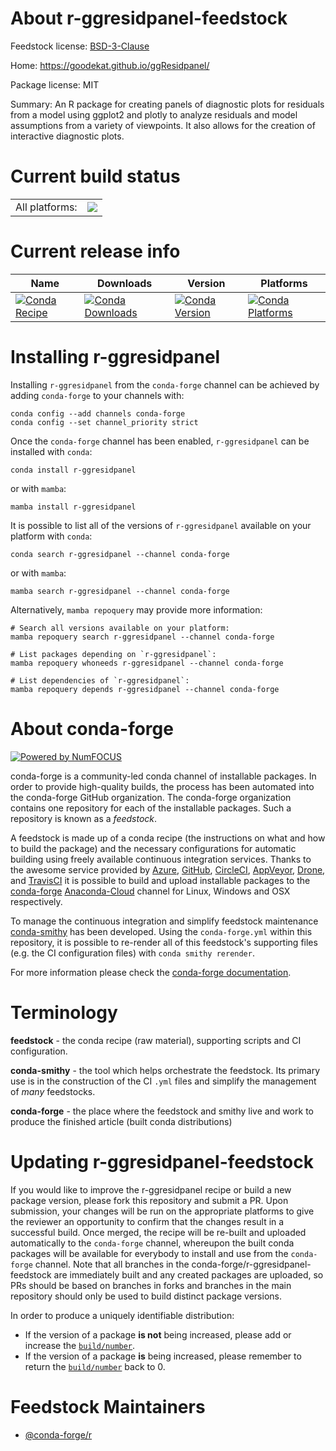 About r-ggresidpanel-feedstock
==============================

Feedstock license: [BSD-3-Clause](https://github.com/conda-forge/r-ggresidpanel-feedstock/blob/main/LICENSE.txt)

Home: https://goodekat.github.io/ggResidpanel/

Package license: MIT

Summary: An R package for creating panels of diagnostic plots for residuals from a model  using ggplot2 and plotly to analyze residuals and model assumptions from a variety of  viewpoints. It also allows for the creation of interactive diagnostic plots.

Current build status
====================


<table><tr><td>All platforms:</td>
    <td>
      <a href="https://dev.azure.com/conda-forge/feedstock-builds/_build/latest?definitionId=6851&branchName=main">
        <img src="https://dev.azure.com/conda-forge/feedstock-builds/_apis/build/status/r-ggresidpanel-feedstock?branchName=main">
      </a>
    </td>
  </tr>
</table>

Current release info
====================

| Name | Downloads | Version | Platforms |
| --- | --- | --- | --- |
| [![Conda Recipe](https://img.shields.io/badge/recipe-r--ggresidpanel-green.svg)](https://anaconda.org/conda-forge/r-ggresidpanel) | [![Conda Downloads](https://img.shields.io/conda/dn/conda-forge/r-ggresidpanel.svg)](https://anaconda.org/conda-forge/r-ggresidpanel) | [![Conda Version](https://img.shields.io/conda/vn/conda-forge/r-ggresidpanel.svg)](https://anaconda.org/conda-forge/r-ggresidpanel) | [![Conda Platforms](https://img.shields.io/conda/pn/conda-forge/r-ggresidpanel.svg)](https://anaconda.org/conda-forge/r-ggresidpanel) |

Installing r-ggresidpanel
=========================

Installing `r-ggresidpanel` from the `conda-forge` channel can be achieved by adding `conda-forge` to your channels with:

```
conda config --add channels conda-forge
conda config --set channel_priority strict
```

Once the `conda-forge` channel has been enabled, `r-ggresidpanel` can be installed with `conda`:

```
conda install r-ggresidpanel
```

or with `mamba`:

```
mamba install r-ggresidpanel
```

It is possible to list all of the versions of `r-ggresidpanel` available on your platform with `conda`:

```
conda search r-ggresidpanel --channel conda-forge
```

or with `mamba`:

```
mamba search r-ggresidpanel --channel conda-forge
```

Alternatively, `mamba repoquery` may provide more information:

```
# Search all versions available on your platform:
mamba repoquery search r-ggresidpanel --channel conda-forge

# List packages depending on `r-ggresidpanel`:
mamba repoquery whoneeds r-ggresidpanel --channel conda-forge

# List dependencies of `r-ggresidpanel`:
mamba repoquery depends r-ggresidpanel --channel conda-forge
```


About conda-forge
=================

[![Powered by
NumFOCUS](https://img.shields.io/badge/powered%20by-NumFOCUS-orange.svg?style=flat&colorA=E1523D&colorB=007D8A)](https://numfocus.org)

conda-forge is a community-led conda channel of installable packages.
In order to provide high-quality builds, the process has been automated into the
conda-forge GitHub organization. The conda-forge organization contains one repository
for each of the installable packages. Such a repository is known as a *feedstock*.

A feedstock is made up of a conda recipe (the instructions on what and how to build
the package) and the necessary configurations for automatic building using freely
available continuous integration services. Thanks to the awesome service provided by
[Azure](https://azure.microsoft.com/en-us/services/devops/), [GitHub](https://github.com/),
[CircleCI](https://circleci.com/), [AppVeyor](https://www.appveyor.com/),
[Drone](https://cloud.drone.io/welcome), and [TravisCI](https://travis-ci.com/)
it is possible to build and upload installable packages to the
[conda-forge](https://anaconda.org/conda-forge) [Anaconda-Cloud](https://anaconda.org/)
channel for Linux, Windows and OSX respectively.

To manage the continuous integration and simplify feedstock maintenance
[conda-smithy](https://github.com/conda-forge/conda-smithy) has been developed.
Using the ``conda-forge.yml`` within this repository, it is possible to re-render all of
this feedstock's supporting files (e.g. the CI configuration files) with ``conda smithy rerender``.

For more information please check the [conda-forge documentation](https://conda-forge.org/docs/).

Terminology
===========

**feedstock** - the conda recipe (raw material), supporting scripts and CI configuration.

**conda-smithy** - the tool which helps orchestrate the feedstock.
                   Its primary use is in the construction of the CI ``.yml`` files
                   and simplify the management of *many* feedstocks.

**conda-forge** - the place where the feedstock and smithy live and work to
                  produce the finished article (built conda distributions)


Updating r-ggresidpanel-feedstock
=================================

If you would like to improve the r-ggresidpanel recipe or build a new
package version, please fork this repository and submit a PR. Upon submission,
your changes will be run on the appropriate platforms to give the reviewer an
opportunity to confirm that the changes result in a successful build. Once
merged, the recipe will be re-built and uploaded automatically to the
`conda-forge` channel, whereupon the built conda packages will be available for
everybody to install and use from the `conda-forge` channel.
Note that all branches in the conda-forge/r-ggresidpanel-feedstock are
immediately built and any created packages are uploaded, so PRs should be based
on branches in forks and branches in the main repository should only be used to
build distinct package versions.

In order to produce a uniquely identifiable distribution:
 * If the version of a package **is not** being increased, please add or increase
   the [``build/number``](https://docs.conda.io/projects/conda-build/en/latest/resources/define-metadata.html#build-number-and-string).
 * If the version of a package **is** being increased, please remember to return
   the [``build/number``](https://docs.conda.io/projects/conda-build/en/latest/resources/define-metadata.html#build-number-and-string)
   back to 0.

Feedstock Maintainers
=====================

* [@conda-forge/r](https://github.com/conda-forge/r/)

